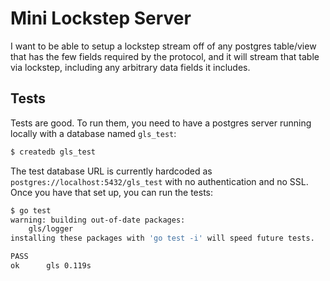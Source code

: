 
# Mini Lockstep Server

I want to be able to setup a lockstep stream off of any postgres table/view
that has the few fields required by the protocol, and it will stream that table
via lockstep, including any arbitrary data fields it includes.

## Tests

Tests are good. To run them, you need to have a postgres server running locally
with a database named `gls_test`:

```bash
$ createdb gls_test
```

The test database URL is currently hardcoded as `postgres://localhost:5432/gls_test`
with no authentication and no SSL. Once you have that set up, you can run the tests:

```bash
$ go test
warning: building out-of-date packages:
	gls/logger
installing these packages with 'go test -i' will speed future tests.

PASS
ok  	gls	0.119s
```
